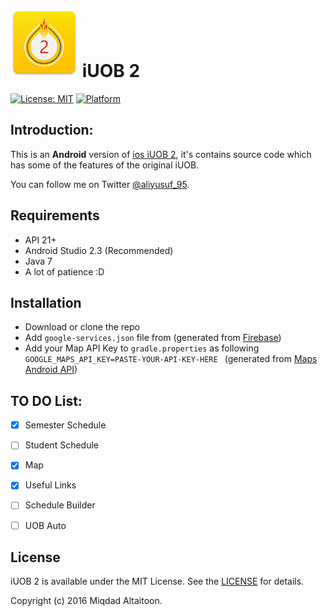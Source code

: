 # ![](logo.png) iUOB 2
[![License: MIT](https://img.shields.io/badge/license-MIT-blue.svg?style=flat)](https://github.com/moked/iuob/blob/master/License.md)
[![Platform](https://img.shields.io/badge/platform-android-green.svg)]()

## Introduction:
This is an **Android** version of [ios iUOB 2](https://github.com/moked/iuob), it's contains source code which has some of the features of the original iUOB.


You can follow me on Twitter [@aliyusuf\_95](https://twitter.com/aliyusuf_95).

## Requirements
- API 21+
- Android Studio 2.3 (Recommended)
- Java 7
- A lot of patience :D

## Installation
- Download or clone the repo
- Add `google-services.json` file from (generated  from [Firebase](https://firebase.google.com/))
- Add your Map API Key to `gradle.properties` as following `GOOGLE_MAPS_API_KEY=PASTE-YOUR-API-KEY-HERE
` (generated from [Maps Android API](https://developers.google.com/maps/documentation/android-api/signup))

## TO DO List:
- [x] Semester Schedule
- [ ] Student Schedule
- [x] Map
- [x] Useful Links
- [ ] Schedule Builder
- [ ] UOB Auto


## License
iUOB 2 is available under the MIT License. See the [LICENSE](https://github.com/moked/iuob/blob/master/License.md) for details.

Copyright (c) 2016 Miqdad Altaitoon.